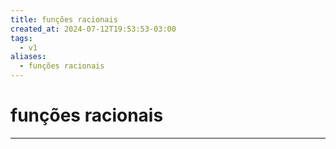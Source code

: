 ```yaml
---
title: funções racionais
created_at: 2024-07-12T19:53:53-03:00
tags:
  - v1
aliases:
  - funções racionais
---
```

# funções racionais
---

